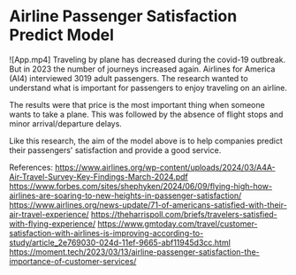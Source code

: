 #     Airline Passenger Satisfaction Predict Model

![App.mp4]
Traveling by plane has decreased during the covid-19 outbreak. But in 2023 the number of journeys increased again. Airlines for America (AI4) interviewed 3019 adult passengers. The research wanted to understand what is important for passengers to enjoy traveling on an airline.

The results were that price is the most important thing when someone wants to take a plane. This was followed by the absence of flight stops and minor arrival/departure delays.

Like this research, the aim of the model above is to help companies predict their passengers' satisfaction and provide a good service.

References:
https://www.airlines.org/wp-content/uploads/2024/03/A4A-Air-Travel-Survey-Key-Findings-March-2024.pdf
https://www.forbes.com/sites/shephyken/2024/06/09/flying-high-how-airlines-are-soaring-to-new-heights-in-passenger-satisfaction/
https://www.airlines.org/news-update/71-of-americans-satisfied-with-their-air-travel-experience/
https://theharrispoll.com/briefs/travelers-satisfied-with-flying-experience/
https://www.gmtoday.com/travel/customer-satisfaction-with-airlines-is-improving-according-to-study/article_2e769030-024d-11ef-9665-abf11945d3cc.html
https://moment.tech/2023/03/13/airline-passenger-satisfaction-the-importance-of-customer-services/
